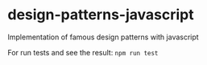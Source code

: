 # design-patterns-javascript

Implementation of famous design patterns with javascript

For run tests and see the result: `npm run test`
